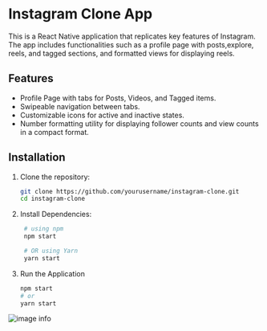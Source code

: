 # Instagram Clone App

This is a React Native application that replicates key features of Instagram. The app includes functionalities such as a profile page with posts,explore, reels, and tagged sections, and formatted views for displaying reels.

## Features

- Profile Page with tabs for Posts, Videos, and Tagged items.
- Swipeable navigation between tabs.
- Customizable icons for active and inactive states.
- Number formatting utility for displaying follower counts and view counts in a compact format.

## Installation

1. Clone the repository:
   ```bash
   git clone https://github.com/yourusername/instagram-clone.git
   cd instagram-clone
   ```
2. Install Dependencies:
   ```bash
    # using npm
    npm start

    # OR using Yarn
    yarn start
    ```
3. Run the Application
   ```bash
   npm start
   # or 
   yarn start
   ```
![image info](./main-page.png.png)